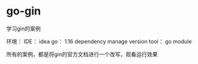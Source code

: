 # go-gin
学习gin的案例

环境：
IDE：  idea
go：   1.16
dependency manage version tool：   go module

所有的案例，都是将gin的官方文档进行一个改写，观看运行效果
